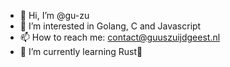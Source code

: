 - 👋 Hi, I’m @gu-zu
- 👀 I’m interested in Golang, C and Javascript
- 📫 How to reach me: contact@guuszuijdgeest.nl
- 🌱 I’m currently learning Rust🦀

<!---
gu-zu/gu-zu is a ✨ special ✨ repository because its `README.md` (this file) appears on your GitHub profile.
You can click the Preview link to take a look at your changes.

- 🌱 I’m currently learning C++
--->
